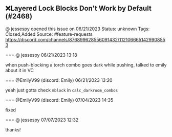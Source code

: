 ## ❌Layered Lock Blocks Don't Work by Default (#2468)
@ jessespy opened this issue on 06/21/2023
Status: unknown
Tags: Closed,Added
Source: #feature-requests https://discord.com/channels/876899628556091432/1121066651429908553


=== @ jessespy 06/21/2023 13:18

when push-blocking a torch combo goes dark while pushing, talked to emily about it in VC

=== @EmilyV99 (discord: Emily) 06/21/2023 13:20

yeah just gotta check `mblock` in `calc_darkroom_combos`

=== @EmilyV99 (discord: Emily) 07/04/2023 14:35

fixed

=== @ jessespy 07/07/2023 12:32

thanks!
